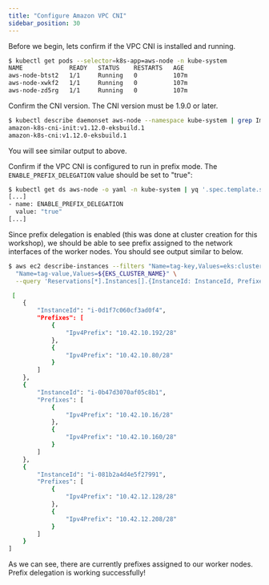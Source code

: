 ```yaml
---
title: "Configure Amazon VPC CNI"
sidebar_position: 30
---
```


Before we begin, lets confirm if the VPC CNI is installed and running.

```bash
$ kubectl get pods --selector=k8s-app=aws-node -n kube-system
NAME             READY   STATUS    RESTARTS   AGE
aws-node-btst2   1/1     Running   0          107m
aws-node-xwkf2   1/1     Running   0          107m
aws-node-zd5rg   1/1     Running   0          107m
```

Confirm the CNI version. The CNI version must be 1.9.0 or later.

```bash
$ kubectl describe daemonset aws-node --namespace kube-system | grep Image | cut -d "/" -f 2
amazon-k8s-cni-init:v1.12.0-eksbuild.1
amazon-k8s-cni:v1.12.0-eksbuild.1
```

You will see similar output to above.

Confirm if the VPC CNI is configured to run in prefix mode. The `ENABLE_PREFIX_DELEGATION` value should be set to "true":

```bash
$ kubectl get ds aws-node -o yaml -n kube-system | yq '.spec.template.spec.containers[].env'
[...]
- name: ENABLE_PREFIX_DELEGATION
  value: "true"
[...]
```

Since prefix delegation is enabled (this was done at cluster creation for this workshop), we should be able to see prefix assigned to the network interfaces of the worker nodes. You should see output similar to below.

```bash
$ aws ec2 describe-instances --filters "Name=tag-key,Values=eks:cluster-name" \
  "Name=tag-value,Values=${EKS_CLUSTER_NAME}" \
  --query 'Reservations[*].Instances[].{InstanceId: InstanceId, Prefixes: NetworkInterfaces[].Ipv4Prefixes[]}'

 [
    {
        "InstanceId": "i-0d1f7c060cf3ad0f4",
        "Prefixes": [
            {
                "Ipv4Prefix": "10.42.10.192/28"
            },
            {
                "Ipv4Prefix": "10.42.10.80/28"
            }
        ]
    },
    {
        "InstanceId": "i-0b47d3070af05c8b1",
        "Prefixes": [
            {
                "Ipv4Prefix": "10.42.10.16/28"
            },
            {
                "Ipv4Prefix": "10.42.10.160/28"
            }
        ]
    },
    {
        "InstanceId": "i-081b2a4d4e5f27991",
        "Prefixes": [
            {
                "Ipv4Prefix": "10.42.12.128/28"
            },
            {
                "Ipv4Prefix": "10.42.12.208/28"
            }
        ]
    }
]
```

As we can see, there are currently prefixes assigned to our worker nodes. Prefix delegation is working successfully!
